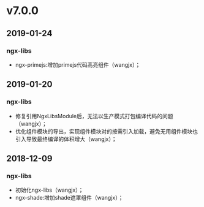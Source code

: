 # v7.0.0
## 2019-01-24
### ngx-libs
- ngx-primejs:增加primejs代码高亮组件（wangjx）；

## 2019-01-20
### ngx-libs
- 修复引用NgxLibsModule后，无法以生产模式打包编译代码的问题（wangjx）；
- 优化组件模块的导出，实现组件模块对的按需引入加载，避免无用组件模块也引入导致最终编译的体积增大（wangjx）；

## 2018-12-09
### ngx-libs
- 初始化ngx-libs（wangjx）；
- ngx-shade:增加shade遮罩组件（wangjx）；